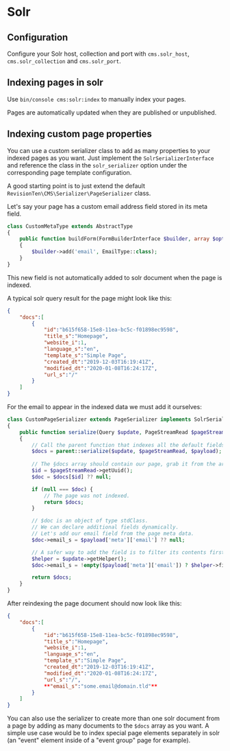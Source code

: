 # Solr

## Configuration

Configure your Solr host, collection and port with `cms.solr_host`, `cms.solr_collection` and `cms.solr_port`.

## Indexing pages in solr

Use `bin/console cms:solr:index` to manually index your pages.

Pages are automatically updated when they are published or unpublished.

## Indexing custom page properties

You can use a custom serializer class to add as many properties to your indexed pages as you want.
Just implement the `SolrSerializerInterface` and reference the class in the `solr_serializer` option under the corresponding page template configuration.

A good starting point is to just extend the default `RevisionTen\CMS\Serializer\PageSerializer` class.

Let's say your page has a custom email address field stored in its meta field.

```php
class CustomMetaType extends AbstractType
{
    public function buildForm(FormBuilderInterface $builder, array $options): void
    {
        $builder->add('email', EmailType::class);
    }
}
```

This new field is not automatically added to solr document when the page is indexed.

A typical solr query result for the page might look like this:

```json
{
    "docs":[
        {
            "id":"b615f658-15e8-11ea-bc5c-f01898ec9598",
            "title_s":"Homepage",
            "website_i":1,
            "language_s":"en",
            "template_s":"Simple Page",
            "created_dt":"2019-12-03T16:19:41Z",
            "modified_dt":"2020-01-08T16:24:17Z",
            "url_s":"/"
        }
    ]
}
```

For the email to appear in the indexed data we must add it ourselves:

```php
class CustomPageSerializer extends PageSerializer implements SolrSerializerInterface
{
    public function serialize(Query $update, PageStreamRead $pageStreamRead, array $payload = null): array
    {
        // Call the parent function that indexes all the default fields like the title, website, etc.
        $docs = parent::serialize($update, $pageStreamRead, $payload);
    
        // The §docs array should contain our page, grab it from the array so we can add more fields to it.
        $id = $pageStreamRead->getUuid();   
        $doc = $docs[$id] ?? null;

        if (null === $doc) {
            // The page was not indexed.
            return $docs;
        }

        // $doc is an object of type stdClass.
        // We can declare additional fields dynamically.
        // Let's add our email field from the page meta data. 
        $doc->email_s = $payload['meta']['email'] ?? null;

        // A safer way to add the field is to filter its contents first with the help of the solarium helper.
        $helper = $update->getHelper();
        $doc->email_s = !empty($payload['meta']['email']) ? $helper->filterControlCharacters($payload['meta']['email']) : null;

        return $docs;
    }
}
```

After reindexing the page document should now look like this:

```json
{
    "docs":[
        {
            "id":"b615f658-15e8-11ea-bc5c-f01898ec9598",
            "title_s":"Homepage",
            "website_i":1,
            "language_s":"en",
            "template_s":"Simple Page",
            "created_dt":"2019-12-03T16:19:41Z",
            "modified_dt":"2020-01-08T16:24:17Z",
            "url_s":"/",
            **"email_s":"some.email@domain.tld"**
        }
    ]
}
```

You can also use the serializer to create more than one solr document from a page by adding as many documents to the
`$docs` array as you want.
A simple use case would be to index special page elements separately in solr (an "event" element inside of a "event group" page for example).
